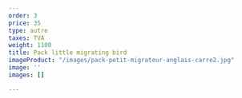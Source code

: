 ```yaml
---
order: 3
price: 35
type: autre
taxes: TVA
weight: 1100
title: Pack little migrating bird
imageProduct: "/images/pack-petit-migrateur-anglais-carre2.jpg"
image: ''
images: []

---
```

